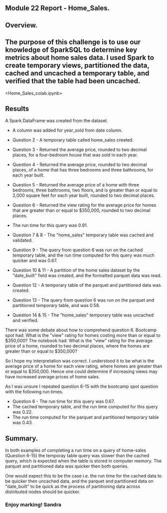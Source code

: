 ## Module 22 Report - Home_Sales.

## Overview.

## The purpose of this challenge is to use our knowledge of SparkSQL to determine key metrics about home sales data. I used Spark to create temporary views, partitioned the data, cached and uncached a temporary table, and verified that the table had been uncached.

<Home_Sales_colab.ipynb> 

## Results

A Spark DataFrame was created from the dataset. 
 - A column was added for year_sold from date column.

 - Question 2 - A temporary table called home_sales created.
 - Question 3 - Returned the average price, rounded to two decimal places, for a four-bedroom house that was sold in each year.
 - Question 4 - Returned the average price, rounded to two decimal places, of a home that has three bedrooms and three bathrooms, for each year built. 
 - Question 5 - Returned the average price of a home with three bedrooms, three bathrooms, two floors, and is greater than or equal to 2,000 square feet for each year built, rounded to two decimal places.

 - Question 6 - Returned the view rating for the average price for homes that are greater than or equal to $350,000, rounded to two decimal places. 
 - The run time for this query was 0.91.
 - Question 7 & 8 - The "home_sales" temporary table was cached and validated. 
 - Question 9 - The query from question 6 was run on the cached temporary table, and the run time computed for this query was much quicker and was 0.67.
 - Question 10 & 11 - A partition of the home sales dataset by the "date_built" field was created, and the formatted parquet data was read.
 - Question 12 - A temporary table of the parquet and partitioned data was created.
 - Question 13 - The query from question 6 was run on the parquet and partitioned temporary table, and was 0.58.
 - Question 14 & 15 - The "home_sales" temporary table was uncached and verified.

There was some debate about how to comprehend question 6.
Bootcamp spot had: What is the "view" rating for homes costing more than or equal to $350,000?
The notebook had: What is the "view" rating for the average price of a home, rounded to two decimal places, where the homes are greater than or equal to $350,000? 

So I hope my interpretation was correct.
I understood it to be what is the average price of a home for each view rating, where homes are greater than or equal to $350,000. Hence one could determine if increasing views may have increased average prices of home sales.

As I was unsure I repeated question 6-15 with the bootcamp spot question with the following run times.

 - Question 6 - The run time for this query was 0.67.
 - The cached temporary table, and the run time computed for this query was 0.22.
 - The run time computed for the parquet and partitioned temporary table was 0.43.

## Summary.

In both examples of completing a run time on a query of home-sales (Question 6-15)
the temporay table query was slower than the cached query, which is expected when the table is stored in computer memory.
The parquet and partitioned data was quicker then both queries.

One would expect this to be the case i.e. the run time for the cached data to be quicker then uncached data, and the parquet and partitioned data on "date_built" to be quick as the process of partitioning data across distributed nodes should be quicker.

### Enjoy marking! Sandra